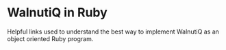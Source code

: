 # WalnutiQ in Ruby

Helpful links used to understand the best way to implement
WalnutiQ as an object oriented Ruby program.